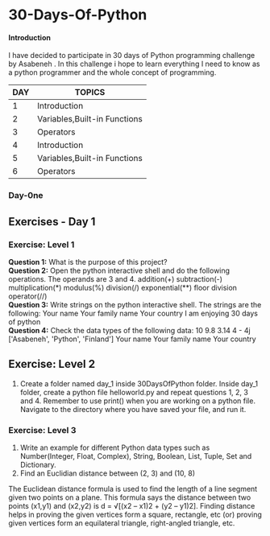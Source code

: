  # 30-Days-Of-Python


#### Introduction
 I have decided to participate in  30 days of Python programming challenge by Asabeneh . In this challenge i hope  to learn everything I need to know as a python programmer and the whole concept of programming.

| DAY | TOPICS |
|--------|----------|
| 1      | Introduction |
| 2      | Variables,Built-in Functions |
| 3      |Operators |
| 4      | Introduction |
| 5      | Variables,Built-in Functions |
| 6      |Operators |

###  Day-0ne

## Exercises - Day 1
###         Exercise: Level 1

 
 **Question 1:** What is the purpose of this project?<br>
**Question 2:** Open the python interactive shell and do the following operations. 
The operands are 3 and 4.
addition(+)
subtraction(-)
multiplication(*)
modulus(%)
division(/)
exponential(**)
floor division operator(//)<br>
 **Question 3:** Write strings on the python interactive shell. The strings are the following:
Your name
Your family name
Your country
I am enjoying 30 days of python<br>
**Question 4:** Check the data types of the following data:
10
9.8
3.14
4 - 4j
['Asabeneh', 'Python', 'Finland']
Your name
Your family name
Your country<br> 

 ##     Exercise: Level 2
1. Create a folder named day_1 inside 30DaysOfPython folder. Inside day_1 folder, create a python file helloworld.py and repeat questions 1, 2, 3 and 4. Remember to use print() when you are working on a python file. Navigate to the directory where you have saved your file, and run it.


###   Exercise: Level 3
1. Write an example for different Python data types such as Number(Integer, Float, Complex), String, Boolean, List, Tuple, Set and Dictionary.
2. Find an Euclidian distance between (2, 3) and (10, 8)




The Euclidean distance formula is used to find the length of a line segment 
given two points on a plane. 
This formula says the distance between two points
 (x1,y1) and (x2,y2) is d = √[(x2 – x1)2 + (y2 – y1)2].
 Finding distance helps in proving the given vertices form a square, rectangle, etc (or) proving given vertices form an equilateral triangle, right-angled triangle, etc.


 



